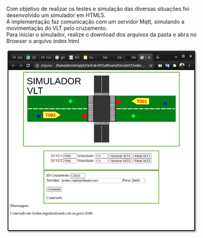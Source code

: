 Com objetivo de realizar os testes e simulação das diversas situações foi desenvolvido um simulador em HTML5.<br>
A implementação faz comunicação com um servidor Mqtt, simulando a movimentação do VLT pelo cruzamento.<br>
Para iniciar o simulador, realize o download dos arquivos da pasta e abra no Browser o arquivo index.html<br>

![Imagem da Simulador](https://github.com/aqmoreira/Central-IOT/blob/main/software/SimulaVLT/simulador.png?raw=true)
